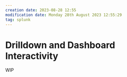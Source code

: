 ```yaml
---
creation date: 2023-08-28 12:55
modification date: Monday 28th August 2023 12:55:29
tag: splunk
---
```

# Drilldown and Dashboard Interactivity

WIP